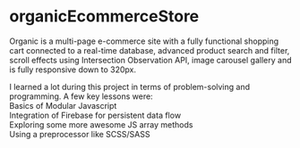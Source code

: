 # organicEcommerceStore
Organic is a multi-page e-commerce site with a fully functional shopping cart connected to a real-time database, advanced product search and filter, scroll effects using Intersection Observation API, image carousel gallery and is fully responsive down to 320px.<br />

I learned a lot during this project in terms of problem-solving and programming. A few key lessons were:<br />
Basics of Modular Javascript<br />
Integration of Firebase for persistent data flow <br />
Exploring some more awesome JS array methods <br />
Using a preprocessor like SCSS/SASS <br />



